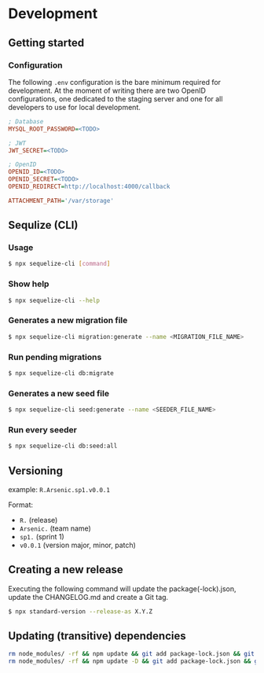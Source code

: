 # Development

## Getting started
### Configuration
The following `.env` configuration is the bare minimum required for development. At the moment of writing there are two OpenID configurations, one dedicated to the staging server and one for all developers to use for local development.
```ini
; Database
MYSQL_ROOT_PASSWORD=<TODO>

; JWT
JWT_SECRET=<TODO>

; OpenID
OPENID_ID=<TODO>
OPENID_SECRET=<TODO>
OPENID_REDIRECT=http://localhost:4000/callback

ATTACHMENT_PATH='/var/storage'
```

## Sequlize (CLI)

### Usage
```sh
$ npx sequelize-cli [command]
```

### Show help
```sh
$ npx sequelize-cli --help
```

### Generates a new migration file
```sh
$ npx sequelize-cli migration:generate --name <MIGRATION_FILE_NAME>
```

### Run pending migrations
```sh
$ npx sequelize-cli db:migrate
```

### Generates a new seed file
```sh
$ npx sequelize-cli seed:generate --name <SEEDER_FILE_NAME>
```

### Run every seeder
```sh
$ npx sequelize-cli db:seed:all
```

## Versioning

example: ```R.Arsenic.sp1.v0.0.1```

Format:
- ```R.``` (release)
- ```Arsenic.``` (team name)
- ```sp1.``` (sprint 1)
- ```v0.0.1``` (version major, minor, patch)

## Creating a new release
Executing the following command will update the package(-lock).json, update the CHANGELOG.md and create a Git tag.
```sh
$ npx standard-version --release-as X.Y.Z
```

## Updating (transitive) dependencies
```sh
rm node_modules/ -rf && npm update && git add package-lock.json && git commit -m "chore(deps): bump transitive dependency versions"
rm node_modules/ -rf && npm update -D && git add package-lock.json && git commit -m "chore(deps-dev): bump transitive dependency versions"
```
